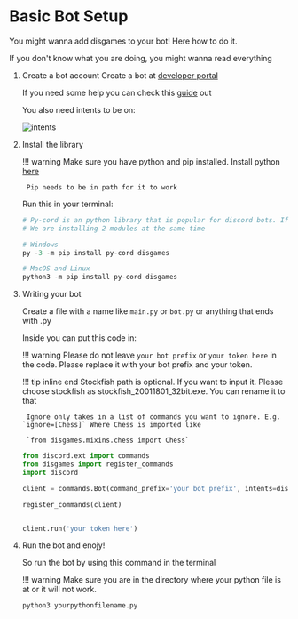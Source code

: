 # Basic Bot Setup

You might wanna add disgames to your bot! Here how to do it.

If you don't know what you are doing, you might wanna read everything

1. Create a bot account
    Create a bot at [developer portal](https://discordapp.com/developers/applications/me)

    If you need some help you can check this [guide](https://docs.pycord.dev/en/master/discord.html) out

    You also need intents to be on:

    ![intents](../src/screenshots/intents.png)

2. Install the library

    !!! warning
        Make sure you have python and pip installed. Install python [here](https://www.python.org/downloads/)

        Pip needs to be in path for it to work

    Run this in your terminal:

    ```python
    # Py-cord is an python library that is popular for discord bots. If you like discord.py you can replace py-cord with discord.py
    # We are installing 2 modules at the same time

    # Windows
    py -3 -m pip install py-cord disgames

    # MacOS and Linux
    python3 -m pip install py-cord disgames
    ```

3. Writing your bot

    Create a file with a name like `main.py` or `bot.py` or anything that ends with .py

    Inside you can put this code in:

    !!! warning
        Please do not leave `your bot prefix` or `your token here` in the code. Please replace it with your bot prefix and your token.

    !!! tip inline end
        Stockfish path is optional. If you want to input it. Please choose stockfish as stockfish_20011801_32bit.exe. You can rename it to that

        Ignore only takes in a list of commands you want to ignore. E.g. `ignore=[Chess]` Where Chess is imported like
        
        `from disgames.mixins.chess import Chess`

    ```python
    from discord.ext import commands
    from disgames import register_commands
    import discord

    client = commands.Bot(command_prefix='your bot prefix', intents=discord.Intents.all())

    register_commands(client)


    client.run('your token here')
    ```

4. Run the bot and enojy!

    So run the bot by using this command in the terminal

    !!! warning
        Make sure you are in the directory where your python file is at or it will not work.

    ```python
    python3 yourpythonfilename.py
    ```
